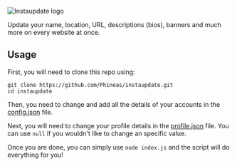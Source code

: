![Instaupdate logo](https://phineas.io/screenshots/instaupdate-logo.png)

Update your name, location, URL, descriptions (bios), banners and much more on every website at once.

## Usage
First, you will need to clone this repo using:

```shell
git clone https://github.com/Phineas/instaupdate.git
cd instaupdate
```

Then, you need to change and add all the details of your accounts in the [config.json](data/config.json) file.

Next, you will need to change your profile details in the [profile.json](data/profile.json) file. You can use ``null`` if you wouldn't like to change an specific value.

Once you are done, you can simply use ``node index.js`` and the script will do everything for you!
